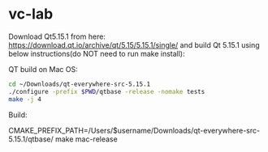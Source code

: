 # vc-lab

Download Qt5.15.1 from here: 
https://download.qt.io/archive/qt/5.15/5.15.1/single/ 
and build Qt 5.15.1 using below instructions(do NOT need to run make install):


QT build on Mac OS:
```bash
cd ~/Downloads/qt-everywhere-src-5.15.1
./configure -prefix $PWD/qtbase -release -nomake tests
make -j 4
```

Build:

CMAKE_PREFIX_PATH=/Users/$username/Downloads/qt-everywhere-src-5.15.1/qtbase/ make mac-release
